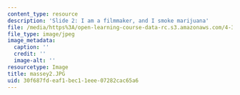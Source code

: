 ```yaml
---
content_type: resource
description: 'Slide 2: I am a filmmaker, and I smoke marijuana'
file: /media/https%3A/open-learning-course-data-rc.s3.amazonaws.com/4-341-introduction-to-photography-fall-2002/30f687fdeaf1bec11eee07282cac65a6_massey2.JPG
file_type: image/jpeg
image_metadata:
  caption: ''
  credit: ''
  image-alt: ''
resourcetype: Image
title: massey2.JPG
uid: 30f687fd-eaf1-bec1-1eee-07282cac65a6
---
```

